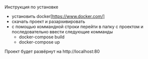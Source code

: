 Инструкция по установке

- установить docker[https://www.docker.com/]
- скачать проект и разархивировать
- с помощью коммандной строки перейти в папку с проектом и последовательно ввести следующие комманды
  - docker-compose build
  - docker-compose up

Проект будет развёрнут на http://localhost:80

